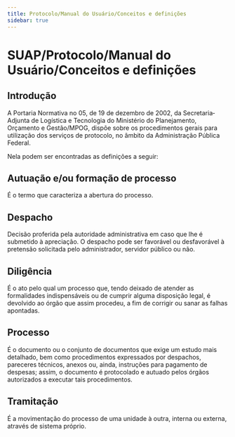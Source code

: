 ```yaml
---
title: Protocolo/Manual do Usuário/Conceitos e definições
sidebar: true
---
```


# SUAP/Protocolo/Manual do Usuário/Conceitos e definições

## Introdução
A   Portaria   Normativa   no   05,   de   19   de   dezembro   de   2002,   da   Secretaria­Adjunta   de  Logística   e Tecnologia   do   Ministério   do   Planejamento,   Orçamento   e   Gestão/MPOG,   dispõe  sobre   os   procedimentos   gerais   para   utilização   dos   serviços   de   protocolo,   no   âmbito   da  Administração Pública Federal.

Nela podem ser encontradas as definições a seguir:

## Autuação e/ou formação de processo

É   o   termo   que   caracteriza   a  abertura do processo. 

## Despacho

Decisão   proferida   pela   autoridade   administrativa   em   caso   que   lhe   é  submetido   à   apreciação.   O   despacho   pode   ser   favorável   ou   desfavorável   à   pretensão  solicitada pelo administrador, servidor público ou não.

## Diligência 

É   o   ato   pelo   qual   um   processo   que,   tendo   deixado   de   atender   as  formalidades  indispensáveis   ou   de   cumprir   alguma   disposição   legal,   é   devolvido   ao   órgão  que assim procedeu, a fim de corrigir ou sanar as falhas apontadas. 

## Processo 

É   o   documento   ou   o   conjunto   de   documentos   que   exige   um   estudo  mais   detalhado,   bem  como   procedimentos   expressados   por   despachos,   pareceres   técnicos,  anexos   ou,   ainda,   instruções   para   pagamento   de   despesas;   assim,   o   documento   é  protocolado e autuado pelos órgãos autorizados a executar tais procedimentos. 

## Tramitação

É   a   movimentação   do   processo   de   uma   unidade   à   outra,   interna   ou  externa, através de sistema próprio.